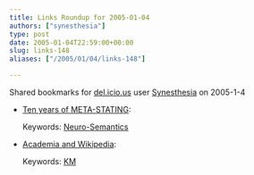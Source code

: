 ```yaml
---
title: Links Roundup for 2005-01-04
authors: ["synesthesia"]
type: post
date: 2005-01-04T22:59:00+00:00
slug: links-148 
aliases: ["/2005/01/04/links-148"]

---
```

Shared bookmarks for [del.icio.us][1] user  [Synesthesia][2] on 2005-1-4

  * [Ten years of META-STATING][3]:
   
    Keywords: [Neuro-Semantics][4]
  * [Academia and Wikipedia][5]:
   
    Keywords: [KM][6]

 [1]: https://del.icio.us/
 [2]: https://del.icio.us/synesthesia
 [3]: https://www.neurosemantics.com/Articles/Meta-Stating-10years.htm "https://www.neurosemantics.com/Articles/Meta-Stating-10years.htm"
 [4]: https://del.icio.us/synesthesia/Neuro-Semantics
 [5]: https://www.zephoria.org/thoughts/archives/2005/01/04/academia_and_wikipedia.html "https://www.zephoria.org/thoughts/archives/2005/01/04/academia_and_wikipedia.html"
 [6]: https://del.icio.us/synesthesia/KM